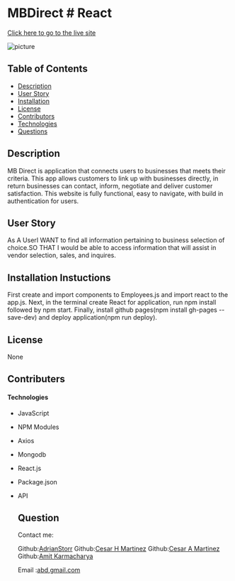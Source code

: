 # MBDirect # React

[Click here to go to the live site]()


![picture]()

  ## Table of Contents
  *  [Description](#Description)
  *  [User Story](#userStory)
  *  [Installation](#Installation)
  *  [License](#License)
  *  [Contributors](#contributers)
  *  [Technologies](#Technologies)
  *  [Questions](#Questions)

  ## Description
  MB Direct is application that connects users to businesses that meets their criteria. This app allows customers to link up with businesses directly, in return businesses can contact, inform, negotiate and deliver customer satisfaction. This website is fully functional, easy to navigate, with build in authentication for users.
  
   ## User Story
  As A UserI WANT to find all information pertaining to business selection of choice.SO THAT I would be able to access information that will assist in vendor selection, sales, and inquires.
  ## Installation Instuctions
 First create and import components to Employees.js and import react to the app.js. Next, in the terminal create React for application, run npm install followed by npm start. Finally, install github pages(npm install gh-pages --save-dev) and deploy application(npm run deploy).

 

  ## License
  None

  ## Contributers
  

 #### Technologies

- JavaScript
- NPM Modules
- Axios
- Mongodb
- React.js
- Package.json
- API
  

  ## Question
  Contact me:

  Github:[AdrianStorr](https://github.com/AdrianStorr)
  Github:[Cesar H Martinez]()
  Github:[Cesar A Martinez]()
  Github:[Amit Karmacharya]()
  
  Email :[abd,gmail.com](https://github.com/AdrianStorr)